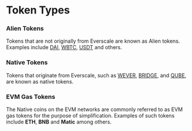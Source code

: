 # Token Types

### Alien Tokens

Tokens that are not originally from Everscale are known as Alien tokens. Examples include [DAI](../addresses.md#dai), [WBTC](../addresses.md#wbtc), [USDT](../addresses.md#usdt) and others.

### Native Tokens

Tokens that originate from Everscale, such as [WEVER](../addresses.md#wever), [BRIDGE](../addresses.md#bridge), and [QUBE](../addresses.md#qube), are known as native tokens. 

### EVM Gas Tokens

The Native coins on the EVM networks are commonly referred to as EVM gas tokens for the purpose of simplification. Examples of such tokens include **ETH**, **BNB** and **Matic** among others.